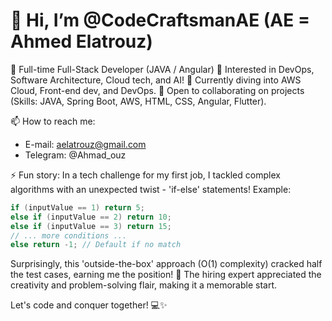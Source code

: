 # 👋 Hi, I’m @CodeCraftsmanAE (AE = Ahmed Elatrouz)

🌱 Full-time Full-Stack Developer (JAVA / Angular)
👀 Interested in DevOps, Software Architecture, Cloud tech, and AI!
🌱 Currently diving into AWS Cloud, Front-end dev, and DevOps.
💞️ Open to collaborating on projects (Skills: JAVA, Spring Boot, AWS, HTML, CSS, Angular, Flutter).

📫 How to reach me:
   - E-mail: aelatrouz@gmail.com
   - Telegram: @Ahmad_ouz

⚡ Fun story:
In a tech challenge for my first job, I tackled complex algorithms with an unexpected twist - 'if-else' statements! 
Example:
```java
if (inputValue == 1) return 5;
else if (inputValue == 2) return 10;
else if (inputValue == 3) return 15;
// ... more conditions ...
else return -1; // Default if no match
```
Surprisingly, this 'outside-the-box' approach (O(1) complexity) cracked half the test cases, earning me the position! 🚀
The hiring expert appreciated the creativity and problem-solving flair, making it a memorable start.

Let's code and conquer together! 💻✨

